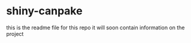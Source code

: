 # shiny-canpake
this is the readme file for this repo
it will soon contain information on the project
